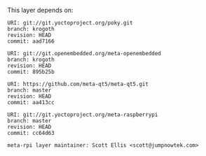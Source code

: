 This layer depends on:

    URI: git://git.yoctoproject.org/poky.git
    branch: krogoth
    revision: HEAD
    commit: aad7166

    URI: git://git.openembedded.org/meta-openembedded
    branch: krogoth
    revision: HEAD
    commit: 895b25b

    URI: https://github.com/meta-qt5/meta-qt5.git
    branch: master
    revision: HEAD
    commit: aa413cc

    URI: git://git.yoctoproject.org/meta-raspberrypi 
    branch: master
    revision: HEAD
    commit: cc64d63

    meta-rpi layer maintainer: Scott Ellis <scott@jumpnowtek.com>
